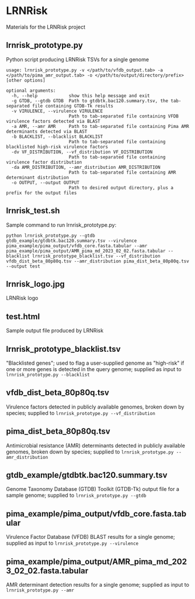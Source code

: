 # LRNRisk
Materials for the LRNRisk project

## lrnrisk_prototype.py
Python script producing LRNRisk TSVs for a single genome
```
usage: lrnrisk_prototype.py -v </path/to/vfdb_output.tab> -a </path/to/pima_amr_output.tab> -o </path/to/output/directory/prefix> [other options]

optional arguments:
  -h, --help            show this help message and exit
  -g GTDB, --gtdb GTDB  Path to gtdbtk.bac120.summary.tsv, the tab-separated file containing GTDB-Tk results
  -v VIRULENCE, --virulence VIRULENCE
                        Path to tab-separated file containing VFDB virulence factors detected via BLAST
  -a AMR, --amr AMR     Path to tab-separated file containing Pima AMR determinants detected via BLAST
  -b BLACKLIST, --blacklist BLACKLIST
                        Path to tab-separated file containing blacklisted high-risk virulence factors
  -dv VF_DISTRIBUTION, --vf_distribution VF_DISTRIBUTION
                        Path to tab-separated file containing virulence factor distribution
  -da AMR_DISTRIBUTION, --amr_distribution AMR_DISTRIBUTION
                        Path to tab-separated file containing AMR determinant distribution
  -o OUTPUT, --output OUTPUT
                        Path to desired output directory, plus a prefix for the output files
```

## lrnrisk_test.sh
Sample command to run lrnrisk_prototype.py:
```
python lrnrisk_prototype.py --gtdb gtdb_example/gtdbtk.bac120.summary.tsv --virulence pima_example/pima_output/vfdb_core.fasta.tabular --amr pima_example/pima_output/AMR_pima_md_2023_02_02.fasta.tabular --blacklist lrnrisk_prototype_blacklist.tsv --vf_distribution vfdb_dist_beta_80p80q.tsv --amr_distribution pima_dist_beta_80p80q.tsv --output test
```

## lrnrisk_logo.jpg
LRNRisk logo

## test.html
Sample output file produced by LRNRisk

## lrnrisk_prototype_blacklist.tsv
"Blacklisted genes"; used to flag a user-supplied genome as "high-risk" if one or more genes is detected in the query genome; supplied as input to `lrnrisk_prototype.py --blacklist`

## vfdb_dist_beta_80p80q.tsv
Virulence factors detected in publicly available genomes, broken down by species; supplied to `lrnrisk_prototype.py --vf_distribution` 

## pima_dist_beta_80p80q.tsv
Antimicrobial resistance (AMR) determinants detected in publicly available genomes, broken down by species; supplied to `lrnrisk_prototype.py --amr_distribution`

## gtdb_example/gtdbtk.bac120.summary.tsv
Genome Taxonomy Database (GTDB) Toolkit (GTDB-Tk) output file for a sample genome; supplied to `lrnrisk_prototype.py --gtdb`

## pima_example/pima_output/vfdb_core.fasta.tabular
Virulence Factor Database (VFDB) BLAST results for a single genome; supplied as input to `lrnrisk_prototype.py --virulence`

## pima_example/pima_output/AMR_pima_md_2023_02_02.fasta.tabular
AMR determinant detection results for a single genome; supplied as input to `lrnrisk_prototype.py --amr`




